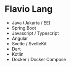 # Flavio Lang

- Java (Jakarta / EE)
- Spring Boot
- Javascript / Typescript
- Angular
- Svelte / SvelteKit
- Dart
- Kotlin
- Docker / Docker Compose
